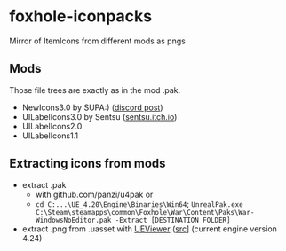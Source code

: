 # foxhole-iconpacks

Mirror of ItemIcons from different mods as pngs

## Mods

Those file trees are exactly as in the mod .pak.

- NewIcons3.0 by SUPA:) ([discord post](https://discord.com/channels/867256068475977748/901902350946545664/920158517078396940))
- UILabelIcons3.0 by Sentsu ([sentsu.itch.io](https://sentsu.itch.io/foxhole-ui-label-icons))
- UILabelIcons2.0
- UILabelIcons1.1

## Extracting icons from mods

- extract .pak 
  - with github.com/panzi/u4pak or
  - `cd C:...\UE_4.20\Engine\Binaries\Win64`; `UnrealPak.exe C:\Steam\steamapps\common\Foxhole\War\Content\Paks\War-WindowsNoEditor.pak -Extract [DESTINATION FOLDER]`
- extract .png from .uasset with [UEViewer](https://www.gildor.org/en/projects/umodel) ([src](https://www.github.com/gildor2/UEViewer)] (current engine version 4.24)
